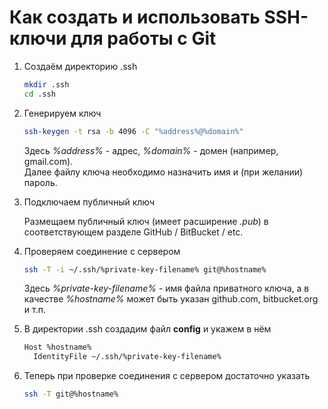 # Как создать и использовать SSH-ключи для работы с Git

1. Создаём директорию .ssh

    ``` bash
    mkdir .ssh
    cd .ssh
    ```

2. Генерируем ключ

    ``` bash
    ssh-keygen -t rsa -b 4096 -C "%address%@%domain%"
    ```

    Здесь _%address%_ - адрес, _%domain%_ - домен (например, gmail.com).  
    Далее файлу ключа необходимо назначить имя и (при желании) пароль.

3. Подключаем публичный ключ

    Размещаем публичный ключ (имеет расширение _.pub_) в соответствующем разделе GitHub / BitBucket / etc.

4. Проверяем соединение с сервером

    ``` bash
    ssh -T -i ~/.ssh/%private-key-filename% git@%hostname%
    ```

    Здесь _%private-key-filename%_ - имя файла приватного ключа, а в качестве _%hostname%_ может быть указан github.com, bitbucket.org и т.п.

5. В директории .ssh создадим файл **config** и укажем в нём

    ``` bash
    Host %hostname%
      IdentityFile ~/.ssh/%private-key-filename%
    ```

6. Теперь при проверке соединения с сервером достаточно указать

    ``` bash
    ssh -T git@%hostname%
    ```

<!-- TODO: add link to HTML Academy article -->
